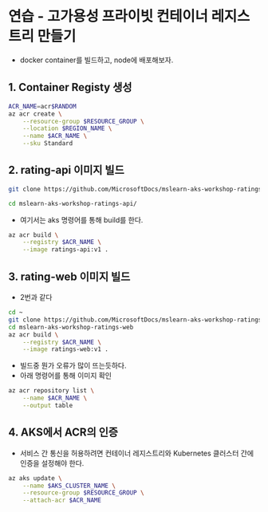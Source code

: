 # 연습 - 고가용성 프라이빗 컨테이너 레지스트리 만들기
- docker container를 빌드하고, node에 배포해보자.

## 1. Container Registy 생성
```bash
ACR_NAME=acr$RANDOM
az acr create \
    --resource-group $RESOURCE_GROUP \
    --location $REGION_NAME \
    --name $ACR_NAME \
    --sku Standard
```

## 2. rating-api 이미지 빌드
```bash
git clone https://github.com/MicrosoftDocs/mslearn-aks-workshop-ratings-api.git

cd mslearn-aks-workshop-ratings-api/
```
- 여기서는 aks 명령어를 통해 build를 한다.
```bash
az acr build \
    --registry $ACR_NAME \
    --image ratings-api:v1 .
```
## 3. rating-web 이미지 빌드
- 2번과 같다
```bash
cd ~
git clone https://github.com/MicrosoftDocs/mslearn-aks-workshop-ratings-web.git
cd mslearn-aks-workshop-ratings-web
az acr build \
    --registry $ACR_NAME \
    --image ratings-web:v1 .
```
- 빌드중 뭔가 오류가 많이 뜨는듯하다.
- 아래 명령어를 통해 이미지 확인
```bash
az acr repository list \
    --name $ACR_NAME \
    --output table
```
## 4. AKS에서 ACR의 인증
- 서비스 간 통신을 허용하려면 컨테이너 레지스트리와 Kubernetes 클러스터 간에 인증을 설정해야 한다.
```bash
az aks update \
    --name $AKS_CLUSTER_NAME \
    --resource-group $RESOURCE_GROUP \
    --attach-acr $ACR_NAME
```
